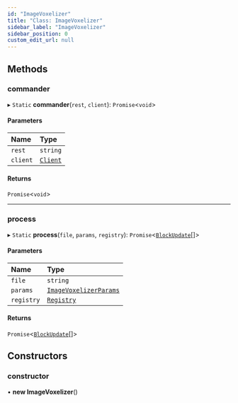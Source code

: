 ```yaml
---
id: "ImageVoxelizer"
title: "Class: ImageVoxelizer"
sidebar_label: "ImageVoxelizer"
sidebar_position: 0
custom_edit_url: null
---
```


## Methods

### commander

▸ `Static` **commander**(`rest`, `client`): `Promise`<`void`\>

#### Parameters

| Name | Type |
| :------ | :------ |
| `rest` | `string` |
| `client` | [`Client`](Client.md) |

#### Returns

`Promise`<`void`\>

___

### process

▸ `Static` **process**(`file`, `params`, `registry`): `Promise`<[`BlockUpdate`](../modules.md#blockupdate-36)[]\>

#### Parameters

| Name | Type |
| :------ | :------ |
| `file` | `string` |
| `params` | [`ImageVoxelizerParams`](../modules.md#imagevoxelizerparams-36) |
| `registry` | [`Registry`](Registry.md) |

#### Returns

`Promise`<[`BlockUpdate`](../modules.md#blockupdate-36)[]\>

## Constructors

### constructor

• **new ImageVoxelizer**()
